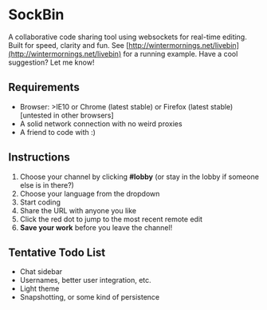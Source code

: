 SockBin
=======

A collaborative code sharing tool using websockets for real-time editing. Built for speed, clarity and fun. See [http://wintermornings.net/livebin](http://wintermornings.net/livebin) for a running example. Have a cool suggestion? Let me know!

Requirements
------------

* Browser: >IE10 or Chrome (latest stable) or Firefox (latest stable) [untested in other browsers]
* A solid network connection with no weird proxies
* A friend to code with :)

Instructions
------------
1. Choose your channel by clicking **#lobby** (or stay in the lobby if someone else is in there?)
2. Choose your language from the dropdown
3. Start coding
4. Share the URL with anyone you like
5. Click the red dot to jump to the most recent remote edit
6. **Save your work** before you leave the channel!

Tentative Todo List
-------------------

* Chat sidebar
* Usernames, better user integration, etc.
* Light theme
* Snapshotting, or some kind of persistence
